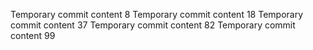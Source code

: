Temporary commit content 8
Temporary commit content 18
Temporary commit content 37
Temporary commit content 82
Temporary commit content 99
